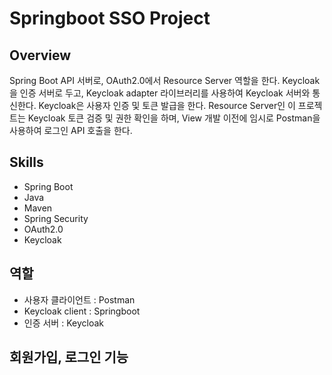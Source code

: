 # Springboot SSO Project

## Overview
Spring Boot API 서버로, OAuth2.0에서 Resource Server 역할을 한다.
Keycloak을 인증 서버로 두고, Keycloak adapter 라이브러리를 사용하여 Keycloak 서버와 통신한다.
Keycloak은 사용자 인증 및 토큰 발급을 한다.
Resource Server인 이 프로젝트는 Keycloak 토큰 검증 및 권한 확인을 하며,
View 개발 이전에 임시로 Postman을 사용하여 로그인 API 호출을 한다.

## Skills
* Spring Boot
* Java
* Maven
* Spring Security
* OAuth2.0
* Keycloak

## 역할
* 사용자 클라이언트 : Postman
* Keycloak client : Springboot
* 인증 서버 : Keycloak

## 회원가입, 로그인 기능
